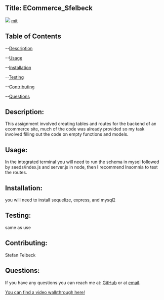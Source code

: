 ## Title: ECommerce_Sfelbeck
![](https://img.shields.io/badge/license-mit-green)
[mit](https://choosealicense.com/licenses/mit)
        
## Table of Contents

--[Description](#description)

--[Usage](#usage)

--[Installation](#installation)

--[Testing](#testing)

--[Contributing](#contributing)

--[Questions](#questions)


## Description: 
This assignment involved creating tables and routes for the backend of an ecommerce site, much of the code was already provided so my task involved filling out the code on empty functions and models. 

## Usage:
In the integrated terminal you will need to run the schema in mysql followed by seeds/index.js and server.js in node, then I recommend Insomnia to test the routes.

## Installation: 
you will need to install sequelize, express, and mysql2 

## Testing:
same as use

## Contributing: 
Stefan Felbeck 

## Questions: 
If you have any questions you can reach me at:
[GitHub](https://www.github.com/SFelbeck) or at [email](mailto:stefanfelbeck@gmail.com).

<a href="https://drive.google.com/file/d/1yJoqC8K3IYQXLbYSsNfNvALWcxF1pS9A/view">You can find a video walkthrough here!</a>